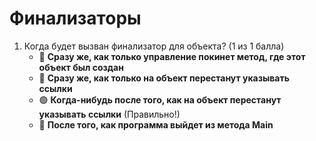 # Финализаторы

1. Когда будет вызван финализатор для объекта? (1 из 1 балла)
   * 🔴 **Сразу же, как только управление покинет метод, где этот объект был создан**
   * 🔴 **Сразу же, как только на объект перестанут указывать ссылки**
   * 🟢 **Когда-нибудь после того, как на объект перестанут указывать ссылки** (Правильно!)
   * 🔴 **После того, как программа выйдет из метода Main**
